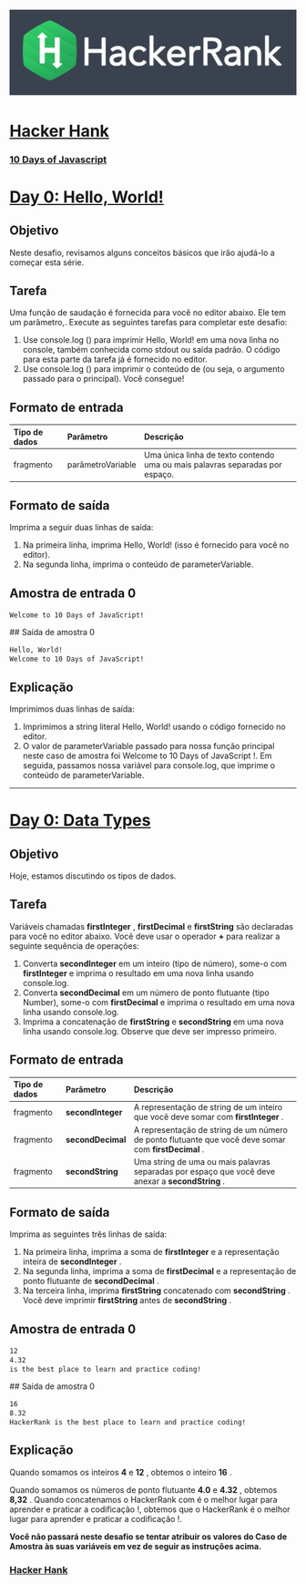 # ![hackerrank](../../hackerrank.jpg)

# [Hacker Hank](https://github.com/kakanew/Hacker_Hank)

### [10 Days of Javascript](https://github.com/kakanew/Hacker_Hank/tree/master/10_Days_of_Javascript)

# [Day 0: Hello, World!](https://github.com/kakanew/Hacker_Hank/blob/master/10_Days_of_Javascript/Day_0/Day_0_Hello_World.js)

## Objetivo

Neste desafio, revisamos alguns conceitos básicos que irão ajudá-lo a começar esta série.

## Tarefa

Uma função de saudação é fornecida para você no editor abaixo. Ele tem um parâmetro,. Execute as seguintes tarefas para completar este desafio:

1. Use console.log () para imprimir Hello, World! em uma nova linha no console, também conhecida como stdout ou saída padrão. O código para esta parte da tarefa já é fornecido no editor.
2. Use console.log () para imprimir o conteúdo de (ou seja, o argumento passado para o principal).
   Você consegue!

## Formato de entrada

| Tipo de dados | Parâmetro         | Descrição                                                    |
| :------------ | :---------------- | :----------------------------------------------------------- |
| fragmento     | parâmetroVariable | Uma única linha de texto contendo uma ou mais palavras separadas por espaço. |

## Formato de saída

Imprima a seguir duas linhas de saída:

1. Na primeira linha, imprima Hello, World! (isso é fornecido para você no editor).
2. Na segunda linha, imprima o conteúdo de parameterVariable.

## Amostra de entrada 0

```
Welcome to 10 Days of JavaScript!
```

\## Saída de amostra 0

```
Hello, World!
Welcome to 10 Days of JavaScript!
```

## Explicação

Imprimimos duas linhas de saída:

1. Imprimimos a string literal Hello, World! usando o código fornecido no editor.
2. O valor de parameterVariable passado para nossa função principal neste caso de amostra foi Welcome to 10 Days of JavaScript !. Em seguida, passamos nossa variável para console.log, que imprime o conteúdo de parameterVariable.

------

# [Day 0: Data Types](https://github.com/kakanew/Hacker_Hank/blob/master/10_Days_of_Javascript/Day_0/Day_0_Data_Types.js)

## Objetivo

Hoje, estamos discutindo os tipos de dados.

## Tarefa

Variáveis chamadas **firstInteger** , **firstDecimal** e **firstString** são declaradas para você no editor abaixo. Você deve usar o operador **+** para realizar a seguinte sequência de operações:

1. Converta **secondInteger** em um inteiro (tipo de número), some-o com **firstInteger** e imprima o resultado em uma nova linha usando console.log.
2. Converta **secondDecimal** em um número de ponto flutuante (tipo Number), some-o com **firstDecimal** e imprima o resultado em uma nova linha usando console.log.
3. Imprima a concatenação de **firstString** e **secondString** em uma nova linha usando console.log. Observe que deve ser impresso primeiro.

## Formato de entrada

| Tipo de dados | Parâmetro         | Descrição                                                    |
| :------------ | :---------------- | :----------------------------------------------------------- |
| fragmento     | **secondInteger** | A representação de string de um inteiro que você deve somar com **firstInteger** . |
| fragmento     | **secondDecimal** | A representação de string de um número de ponto flutuante que você deve somar com **firstDecimal** . |
| fragmento     | **secondString**  | Uma string de uma ou mais palavras separadas por espaço que você deve anexar a **secondString** . |

## Formato de saída

Imprima as seguintes três linhas de saída:

1. Na primeira linha, imprima a soma de **firstInteger** e a representação inteira de **secondInteger** .
2. Na segunda linha, imprima a soma de **firstDecimal** e a representação de ponto flutuante de **secondDecimal** .
3. Na terceira linha, imprima **firstString** concatenado com **secondString** . Você deve imprimir **firstString** antes de **secondString** .

## Amostra de entrada 0

```
12
4.32
is the best place to learn and practice coding!
```

\## Saída de amostra 0

```
16
8.32
HackerRank is the best place to learn and practice coding!
```

## Explicação

Quando somamos os inteiros **4** e **12** , obtemos o inteiro **16** .

Quando somamos os números de ponto flutuante **4.0** e **4.32** , obtemos **8,32** . Quando concatenamos o HackerRank com é o melhor lugar para aprender e praticar a codificação !, obtemos que o HackerRank é o melhor lugar para aprender e praticar a codificação !.

**Você não passará neste desafio se tentar atribuir os valores do Caso de Amostra às suas variáveis em vez de seguir as instruções acima.**

### [Hacker Hank](https://github.com/kakanew/Hacker_Hank)